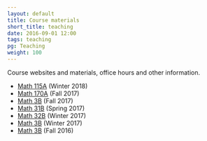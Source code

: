 ```yaml
---
layout: default
title: Course materials
short_title: teaching
date: 2016-09-01 12:00
tags: teaching
pg: Teaching
weight: 100
---
```


Course websites and materials, office hours and other information.

* [Math 115A][115a-w18] (Winter 2018)
* [Math 170A][170a-f17] (Fall 2017)
* [Math 3B][3b-f17] (Fall 2017)
* [Math 31B][31b-s17] (Spring 2017)
* [Math 32B][32b-w17] (Winter 2017)
* [Math 3B][3b-w17] (Winter 2017)
* [Math 3B][3b-f16] (Fall 2016)

[115a-w18]: /~noah/teaching/math115a-w18
[170a-f17]: /~noah/teaching/math170a-f17/
[3b-f17]: /~noah/teaching/math3b-f17/
[31b-s17]: /~noah/teaching/math31b-s17/
[32b-w17]: /~noah/teaching/math32b-w17/
[3b-w17]: /~noah/teaching/math3b-w17/
[3b-f16]: /~noah/teaching/math3b-f16/
